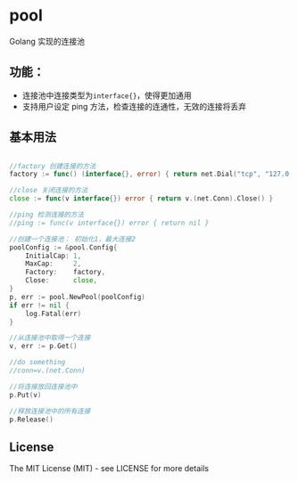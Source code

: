 # pool

Golang 实现的连接池


## 功能：

- 连接池中连接类型为`interface{}`，使得更加通用
- 支持用户设定 ping 方法，检查连接的连通性，无效的连接将丢弃

## 基本用法

```go

//factory 创建连接的方法
factory := func() (interface{}, error) { return net.Dial("tcp", "127.0.0.1:4000") }

//close 关闭连接的方法
close := func(v interface{}) error { return v.(net.Conn).Close() }

//ping 检测连接的方法
//ping := func(v interface{}) error { return nil }

//创建一个连接池： 初始化1，最大连接2
poolConfig := &pool.Config{
    InitialCap: 1,
    MaxCap:     2,
    Factory:    factory,
    Close:      close,
}
p, err := pool.NewPool(poolConfig)
if err != nil {
	log.Fatal(err)
}

//从连接池中取得一个连接
v, err := p.Get()

//do something
//conn=v.(net.Conn)

//将连接放回连接池中
p.Put(v)

//释放连接池中的所有连接
p.Release()


```


## License

The MIT License (MIT) - see LICENSE for more details
